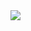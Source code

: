 <img src= "file:///C:/Users/laism/OneDrive/Documentos/Praxis/N%C3%BAcleo%20de%20TI/Atividade%201/index.html"/>